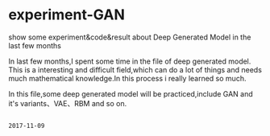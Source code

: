 # experiment-GAN
show some experiment&amp;code&amp;result about Deep Generated Model  in the last few months

In last few months,I spent some time in the file of deep generated model. This is a interesting and difficult field,which can do a lot of things and needs much mathematical knowledge.In this process i really learned so much.

In this file,some deep generated model will be practiced,include GAN and it's variants、VAE、RBM and so on.

                                                                                                  2017-11-09
